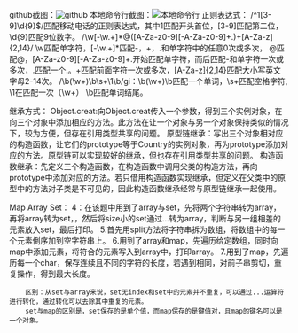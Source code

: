 github截图：![github](/imgs/)
本地命令行截图：![本地命令行](/imgs/本地命令行.png)
正则表达式：
         /^1[3-9]\d{9}$/匹配移动电话的正则表达式，其中1匹配开头首位，[3-9]匹配第二位， \d{9}匹配9位数字。
         /\w[-\w.+]*@([A-Za-z0-9][-A-Za-z0-9]+\.)+[A-Za-z]{2,14}/  \w匹配单字符，[-\w.+]*匹配-，+，.和单字符中的任意0次或多次， @匹配@，[A-Za-z0-9][-A-Za-z0-9]+\.开始匹配单字符，而后匹配-和单字符一次或多次，\.匹配一个.。+匹配前面字符一次或多次，[A-Za-z]{2,14}匹配大小写英文字母2-14次。
        /\b(\w+)\b\s+\1\b/gi：\b(\w+)\b匹配一个单词，\s+匹配空格字符, \1在匹配一次（\w+）  \b匹配单词结尾。

继承方式：
        Object.creat:向Object.creat传入一个参数，得到三个实例对象，在向三个对象中添加相应的方法。此方法在让一个对象与另一个对象保持类似的情况下，较为方便，但存在引用类型共享的问题。
        原型链继承：写出三个对象相对应的构造函数，让它们的prototype等于Country的实例对象，再为prototype添加对应的方法。原型链可以实现较好的继承，但也存在引用类型共享的问题。
        构造函数继承：先定义三个构造函数，在构造函数中调用父类的构造方法，再向prototype中添加对应的方法。若只借用构造函数实现继承，但定义在父类中的原型中的方法对子类是不可见的，因此构造函数继承经常与原型链继承一起使用。

Map Array Set：
        4：在该题中用到了array与set，先将两个字符串转为array，再将array转为set，，然后将size小的set通过...转为array，判断与另一组相差的元素放入set，最后打印。
        5.首先用split方法将字符串拆为数组，将数组中的每一个元素倒序加到空字符串上。
        6.用到了array和map，先遍历给定数组，同时向map中添加元素，将符合的元素写入到array中，打印array。
        7.用到了map，先遍历每一个char，保存连续且不同的字符的长度，若遇到相同，对前子串剪切，重复操作，得到最大长度。

        区别：从set与array来说，set无index和set中的元素并不重复，可以通过...运算符进行转化，通过转化可以去除其中重复的元素。
        set与map的区别是，set保存的是单个值，而map保存的是键值对，且map的键名可以是一个对象。